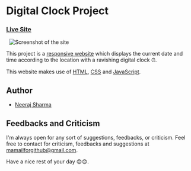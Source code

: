 # Digital Clock Project

### [Live Site](https://neerajlosersharma.github.io/DigitalClockProject/)

&nbsp;
![Screenshot of the site](https://i.imgur.com/Iwjphs8.png)

This project is a [responsive website](https://en.wikipedia.org/wiki/Responsive_web_design) which displays the current date and time according to the location with a ravishing digital clock ⏰.

This website makes use of [HTML](https://en.wikipedia.org/wiki/HTML), [CSS](https://en.wikipedia.org/wiki/CSS) and [JavaScript](https://en.wikipedia.org/wiki/JavaScript).

## Author

- [Neeraj Sharma](https://github.com/NeerajLoserSharma)

## Feedbacks and Criticism

I'm always open for any sort of suggestions, feedbacks, or criticism. Feel free to contact for criticism, feedbacks and suggestions at mamailforgithub@gmail.com.

Have a nice rest of your day 😊😊.
